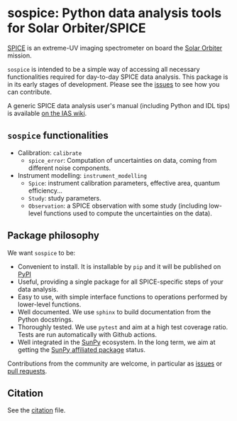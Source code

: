 # sospice: Python data analysis tools for Solar Orbiter/SPICE

[SPICE](https://spice.ias.u-psud.fr/) is an extreme-UV imaging spectrometer on board the [Solar Orbiter](http://sci.esa.int/solar-orbiter/) mission.

`sospice` is intended to be a simple way of accessing all necessary functionalities required for day-to-day SPICE data analysis.
This package is in its early stages of development. Please see the [issues](https://github.com/solo-spice/sospice/issues) to see how you can contribute.

A generic SPICE data analysis user's manual (including Python and IDL tips) is available [on the IAS wiki](https://spice-wiki.ias.u-psud.fr/doku.php/data:data_analysis_manual). 

## `sospice` functionalities

* Calibration: `calibrate`
    * `spice_error`: Computation of uncertainties on data, coming from different noise components.
* Instrument modelling: `instrument_modelling`
    * `Spice`: instrument calibration parameters, effective area, quantum efficiency...
    * `Study`: study parameters.
    * `Observation`: a SPICE observation with some study (including low-level functions used to compute the uncertainties on the data).


## Package philosophy

We want `sospice` to be:

* Convenient to install. It is installable by `pip` and it will be published on [PyPI](https://pypi.org/)
* Useful, providing a single package for all SPICE-specific steps of your data analysis.
* Easy to use, with simple interface functions to operations performed by lower-level functions.
* Well documented. We use `sphinx` to build documentation from the Python docstrings.
* Thoroughly tested. We use `pytest` and aim at a high test coverage ratio. Tests are run automatically with Github actions.
* Well integrated in the [SunPy](https://sunpy.org) ecosystem. In the long term, we aim at getting the [SunPy affiliated package](https://sunpy.org/project/affiliated) status.

Contributions from the community are welcome, in particular as [issues](https://github.com/solo-spice/sospice/issues) or [pull requests](https://github.com/solo-spice/sospice/pulls).


## Citation

See the [citation](sospice/CITATION.md) file.
